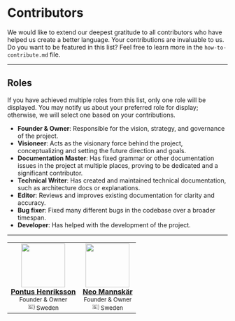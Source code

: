 # Contributors

We would like to extend our deepest gratitude to all contributors who have helped us create a better language. Your contributions are invaluable to us. Do you want to be featured in this list? Feel free to learn more in the `how-to-contribute.md` file.

---

## Roles

If you have achieved multiple roles from this list, only one role will be displayed. You may notify us about your preferred role for display; otherwise, we will select one based on your contributions.

- **Founder & Owner**: Responsible for the vision, strategy, and governance of the project.
- **Visioneer**: Acts as the visionary force behind the project, conceptualizing and setting the future direction and goals.
- **Documentation Master**: Has fixed grammar or other documentation issues in the project at multiple places, proving to be dedicated and a significant contributor.
- **Technical Writer**: Has created and maintained technical documentation, such as architecture docs or explanations.
- **Editor**: Reviews and improves existing documentation for clarity and accuracy.
- **Bug fixer**: Fixed many different bugs in the codebase over a broader timespan.
- **Developer**: Has helped with the development of the project.

---

<table>
  <tr>
    <td align="center">
      <a href="https://github.com/pontushenriksson">
        <img src="https://avatars.githubusercontent.com/u/73602826?v=4" width="100px;" alt=""/>
        <br />
        <strong>Pontus Henriksson</strong>
      </a>
      <br />
      <small>Founder & Owner</small>
      <br />
      <small><img src="https://upload.wikimedia.org/wikipedia/en/thumb/4/4c/Flag_of_Sweden.svg/1200px-Flag_of_Sweden.svg.png" width="16px;" alt="🇸🇪"/> Sweden</small>
    </td>
    <td align="center">
      <a href="https://github.com/nenne375">
        <img src="https://avatars.githubusercontent.com/u/112271790?v=4" width="100px;" alt=""/>
        <br />
        <strong>Neo Mannskär</strong>
      </a>
      <br />
      <small>Founder & Owner</small>
      <br />
      <small><img src="https://upload.wikimedia.org/wikipedia/en/thumb/4/4c/Flag_of_Sweden.svg/1200px-Flag_of_Sweden.svg.png" width="16px;" alt="🇸🇪"/> Sweden</small>
    </td>
  </tr>
</table>
